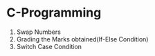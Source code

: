 # C-Programming

1) Swap Numbers
2) Grading the Marks obtained(If-Else Condition)
3) Switch Case Condition
